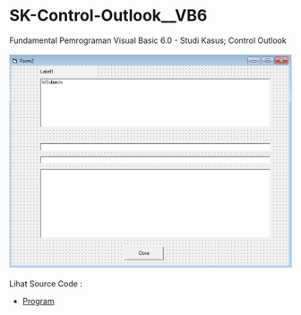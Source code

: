 # SK-Control-Outlook__VB6
Fundamental Pemrograman Visual Basic 6.0 - Studi Kasus; Control Outlook<br><br>
<img src="https://github.com/RizkyKhapidsyah/SK-Control-Outlook__VB6/blob/main/result/001.PNG"><br><br>
Lihat Source Code : <br>
- <a href="https://github.com/RizkyKhapidsyah/SK-Control-Outlook__VB6">Program</a>

